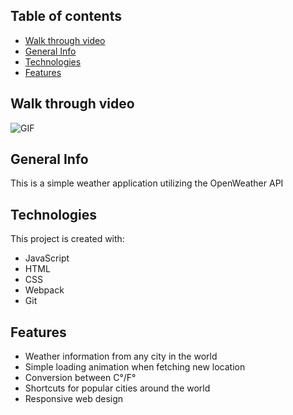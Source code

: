 ## Table of contents
* [Walk through video](#walk-through-video)
* [General Info](#general-info)
* [Technologies](#technologies)
* [Features](#features)

## Walk through video
<img src="https://user-images.githubusercontent.com/32166124/143989139-bb1c9f4e-922f-4515-bce8-66c2f41c5317.gif" alt="GIF">

## General Info
This is a simple weather application utilizing the OpenWeather API

## Technologies
This project is created with:
* JavaScript
* HTML
* CSS
* Webpack
* Git

## Features
* Weather information from any city in the world
* Simple loading animation when fetching new location
* Conversion between C°/F°
* Shortcuts for popular cities around the world
* Responsive web design
